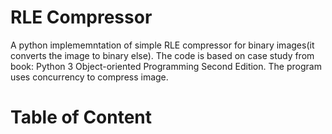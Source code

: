 # RLE Compressor
A python implememntation of simple RLE compressor for binary images(it converts the image to binary else). The code is based on case study from book:  Python 3 Object-oriented Programming Second Edition.
The program uses concurrency to compress image.
# Table of Content

